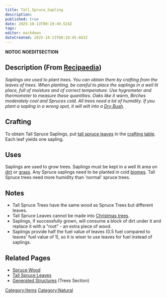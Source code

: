 ```yaml
---
title: Tall_Spruce_Sapling
description: 
published: true
date: 2025-10-13T00:19:49.524Z
tags: 
editor: markdown
dateCreated: 2025-10-13T00:19:45.663Z
---
```


__NOTOC__ __NOEDITSECTION__

## Description (From [Recipaedia](Recipaedia "wikilink"))

*Saplings are used to plant trees. You can obtain them by crafting from
the leaves of trees. When planting, be careful to place the saplings in
a well lit place, full of moisture and of correct temperature. Use
hygrometer and thermometer to measure these quantities. Oaks like it
warm, Birches moderately cool and Spruces cold. All trees need a lot of
humidity. If you plant a sapling in a wrong spot, it will wilt into a
[Dry Bush](Dry_Bush "wikilink").*

## Crafting

To obtain Tall Spruce Saplings, put [tall spruce
leaves](http://survivalcraftgame.wikia.com/wiki/Tall_Spruce_Leaves) in
the [crafting
table](http://survivalcraftgame.wikia.com/wiki/Crafting_Table). Each
leaf yields one sapling.

## Uses

Saplings are used to grow trees. Saplings must be kept in a well lit
area on [dirt](dirt "wikilink") or [grass](grass "wikilink"). Any Spruce
saplings need to be planted in cold [biomes](biomes "wikilink"). Tall
Spruce trees need more humidity than 'normal' spruce trees.

## Notes

  - Tall Spruce Trees have the same wood as Spruce Trees but different
    leaves.
  - Tall Spruce Leaves cannot be made into [Christmas
    trees](Christmas_Tree "wikilink").
  - Saplings, if successfully grown, will consume a block of dirt under
    it and replace it with a "root" - an extra piece of wood.
  - Saplings provide half the fuel value of leaves (0.5 fuel compared to
    leaves' fuel value of 1), so it is wiser to use leaves for fuel
    instead of saplings.

## Related Pages

  - [Spruce Wood](Spruce_Wood "wikilink")
  - [Tall Spruce Leaves](Tall_Spruce_Leaves "wikilink")
  - [Generated Structures](Generated_Structures "wikilink") (Trees
    Section)

[Category:Items](Category:Items "wikilink")
[Category:Natural](Category:Natural "wikilink")